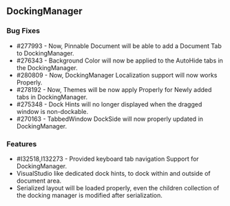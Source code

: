 ## DockingManager

### Bug Fixes

* \#277993 - Now, Pinnable Document will be able to add a Document Tab to DockingManager.
* \#276343 - Background Color will now be applied to the AutoHide tabs in the DockingManager.
* \#280809 - Now, DockingManager Localization support will now works Properly. 
* \#278192 - Now, Themes will be now apply Properly for Newly added tabs in DockingManager.
* \#275348 - Dock Hints will no longer displayed when the dragged window is non-dockable.
* \#270163 - TabbedWindow DockSide will now properly updated in DockingManager. 

### Features

* \#I32518,I132273 - Provided keyboard tab navigation Support for DockingManager.
* VisualStudio like dedicated dock hints, to dock within and outside of document area.
* Serialized layout will be loaded properly, even the children collection of the docking manager is modified after serialization.